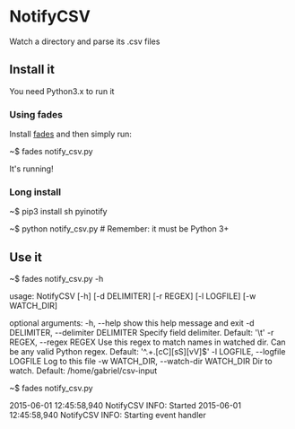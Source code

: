 NotifyCSV
=========

Watch a directory and parse its .csv files

Install it
----------

You need Python3.x to run it 

### Using fades

Install [fades](https://github.com/PyAr/fades) and then simply run:

~$ fades notify_csv.py

It's running!

### Long install 

~$ pip3 install sh pyinotify

~$ python notify_csv.py  # Remember: it must be Python 3+

Use it 
------

~$ fades notify_csv.py -h

usage: NotifyCSV [-h] [-d DELIMITER] [-r REGEX] [-l LOGFILE] [-w WATCH_DIR]

optional arguments:
  -h, --help            show this help message and exit
  -d DELIMITER, --delimiter DELIMITER
                        Specify field delimiter. Default: '\t'
  -r REGEX, --regex REGEX
                        Use this regex to match names in watched dir. Can be
                        any valid Python regex. Default: '^.+\.[cC][sS][vV]$'
  -l LOGFILE, --logfile LOGFILE
                        Log to this file
  -w WATCH_DIR, --watch-dir WATCH_DIR
                        Dir to watch. Default: /home/gabriel/csv-input

~$ fades notify_csv.py 

2015-06-01 12:45:58,940 NotifyCSV INFO: Started
2015-06-01 12:45:58,940 NotifyCSV INFO: Starting event handler
